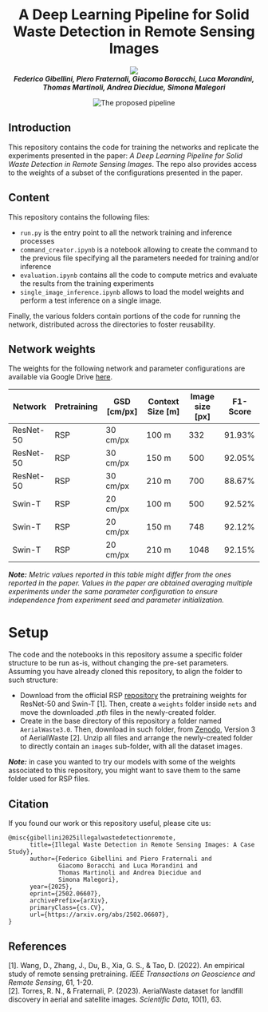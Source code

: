 <center>

# A Deep Learning Pipeline for Solid Waste Detection in Remote Sensing Images

<a href="https://arxiv.org/abs/2502.06607"><img src="https://img.shields.io/badge/arXiv-Paper-<color>"></a> <br>
***Federico Gibellini, Piero Fraternali, Giacomo Boracchi, Luca Morandini, Thomas Martinoli, Andrea Diecidue, Simona Malegori***

![The proposed pipeline](figs/figure_pipeline_horizontal.png)
</center>

## Introduction

This repository contains the code for training the networks and replicate the experiments presented in the paper:
*A Deep Learning Pipeline for Solid Waste Detection in Remote Sensing Images*.
The repo also provides access to the weights of a subset of the configurations presented in the paper. 

## Content

This repository contains the following files:
- `run.py` is the entry point to all the network training and inference processes
- `command_creator.ipynb` is a notebook allowing to create the command to the previous file specifying all the parameters needed for training and/or inference
- `evaluation.ipynb` contains all the code to compute metrics and evaluate the results from the training experiments
- `single_image_inference.ipynb` allows to load the model weights and perform a test inference on a single image.

Finally, the various folders contain portions of the code for running the network, distributed across the directories to foster reusability. 

## Network weights

The weights for the following network and parameter configurations are available via Google Drive [here](https://drive.google.com/drive/folders/1Xr687y2LWyWUjwOwAScXPKNEG7_gpENl?usp=sharing).

| Network | Pretraining | GSD [cm/px] | Context Size [m] | Image size [px] | F1-Score |
| -- | -- | -- | -- | -- | -- | 
| ResNet-50 | RSP | 30 cm/px | 100 m | 332 | 91.93% | 
| ResNet-50 | RSP | 30 cm/px | 150 m | 500 | 92.05% | 
| ResNet-50 | RSP | 30 cm/px | 210 m | 700 | 88.67% | 
| Swin-T | RSP | 20 cm/px | 100 m | 500 | 92.52% | 
| Swin-T | RSP | 20 cm/px | 150 m | 748 | 92.12% | 
| Swin-T | RSP | 20 cm/px | 210 m | 1048 | 92.15% | 

***Note:*** *Metric values reported in this table might differ from the ones reported in the paper. Values in the paper are obtained averaging multiple experiments under the same parameter configuration to ensure independence from experiment seed and parameter initialization.*

# Setup
The code and the notebooks in this repository assume a specific folder structure to be run as-is, without changing the pre-set parameters. Assuming you have already cloned this repository, to align the folder to such structure:

- Download from the official RSP [repository](https://github.com/ViTAE-Transformer/RSP/tree/main) the pretraining weights for ResNet-50 and Swin-T [1]. Then, create a `weights` folder inside `nets` and move the downloaded *.pth* files in the newly-created folder.
- Create in the base directory of this repository a folder named `AerialWaste3.0`. Then, download in such folder, from [Zenodo](https://doi.org/10.5281/zenodo.12607190), Version 3 of AerialWaste [2]. Unzip all files and arrange the newly-created folder to directly contain an `images` sub-folder, with all the dataset images.  

***Note:*** in case you wanted to try our models with some of the weights associated to this repository, you might want to save them to the same folder used for RSP files.

## Citation

If you found our work or this repository useful, please cite us:

```
@misc{gibellini2025illegalwastedetectionremote,
      title={Illegal Waste Detection in Remote Sensing Images: A Case Study}, 
      author={Federico Gibellini and Piero Fraternali and 
              Giacomo Boracchi and Luca Morandini and 
              Thomas Martinoli and Andrea Diecidue and
              Simona Malegori},
      year={2025},
      eprint={2502.06607},
      archivePrefix={arXiv},
      primaryClass={cs.CV},
      url={https://arxiv.org/abs/2502.06607}, 
}
```

## References

[1]. Wang, D., Zhang, J., Du, B., Xia, G. S., & Tao, D. (2022). An empirical study of remote sensing pretraining. *IEEE Transactions on Geoscience and Remote Sensing*, 61, 1-20. <br>
[2]. Torres, R. N., & Fraternali, P. (2023). AerialWaste dataset for landfill discovery in aerial and satellite images. *Scientific Data*, 10(1), 63.